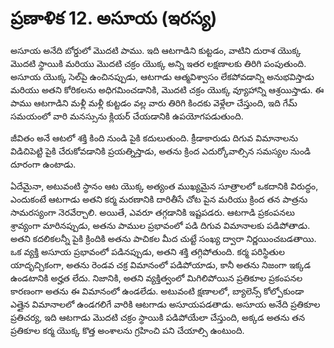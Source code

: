# ప్రణాళిక 12. అసూయ (ఇరస్య)

అసూయ అనేది బోర్డులో మొదటి పాము. ఇది ఆటగాడిని కుట్టడం, వాటిని దురాశ యొక్క మొదటి స్థాయికి మరియు మొదటి చక్రం యొక్క అన్ని ఇతర లక్షణాలకు తిరిగి పంపుతుంది. అసూయ యొక్క సెల్‌పై ఉంచినప్పుడు, ఆటగాడు ఆత్మవిశ్వాసం లేకపోవడాన్ని అనుభవిస్తాడు మరియు అతని కోరికలను అధిగమించడానికి, మొదటి చక్రం యొక్క వ్యూహాన్ని ఆశ్రయిస్తాడు. ఈ పాము ఆటగాడిని మళ్లీ మళ్లీ కుట్టడం వల్ల వారు తిరిగి కిందకు వెళ్లేలా చేస్తుంది, ఇది గేమ్ సమయంలో వారి మనస్సును క్లియర్ చేయడానికి ఉపయోగపడుతుంది.

జీవితం అనే ఆటలో శక్తి కింది నుండి పైకి కదులుతుంది. క్రీడాకారుడు దిగువ విమానాలను విడిచిపెట్టి పైకి చేరుకోవడానికి ప్రయత్నిస్తాడు, అతను క్రింద ఎదుర్కోవాల్సిన సమస్యల నుండి దూరంగా ఉంటాడు.

ఏదేమైనా, అటువంటి స్థానం ఆట యొక్క అత్యంత ముఖ్యమైన సూత్రాలలో ఒకదానికి విరుద్ధం, ఎందుకంటే ఆటగాడు అతని కర్మ మరణానికి దారితీసే చోట పైన మరియు క్రింద తన పాత్రను సామరస్యంగా నెరవేర్చాలి. అయితే, ఎవరూ తగ్గడానికి ఇష్టపడరు. ఆటగాడి ప్రకంపనలు శ్రావ్యంగా మారినప్పుడు, అతను పాముల ప్రభావంలో పడి దిగువ విమానాలకు పడిపోతాడు. అతని కదలికలన్నీ పైకి క్రిందికి అతను పాచికల మీద చుట్టే సంఖ్య ద్వారా నిర్ణయించబడతాయి. ఒక వ్యక్తి అసూయ ప్రభావంలో పడినప్పుడు, అతని శక్తి తగ్గిపోతుంది. కర్మ పరిస్థితుల యాదృచ్చికంగా, అతను రెండవ చక్ర విమానంలో పడిపోయాడు, కానీ అతను నిజంగా ఇక్కడ ఉండటానికి అర్హత లేదు. నిజానికి, అతని వ్యక్తిత్వంలో మిగిలిపోయిన ప్రతికూల ప్రకంపనల కారణంగా అతను ఈ విమానంలో ఉండలేడు. అటువంటి క్షణాలలో, బ్యాలెన్స్ కోల్పోకుండా ఎత్తైన విమానాలలో ఉండగలిగే వారికి ఆటగాడు అసూయపడతాడు. అసూయ అనేది ప్రతికూల ప్రతిచర్య, ఇది ఆటగాడు మొదటి చక్రం స్థాయికి పడిపోయేలా చేస్తుంది, అక్కడ అతను తన ప్రతికూల కర్మ యొక్క కొత్త అంశాలను గ్రహించి పని చేయాల్సి ఉంటుంది.
